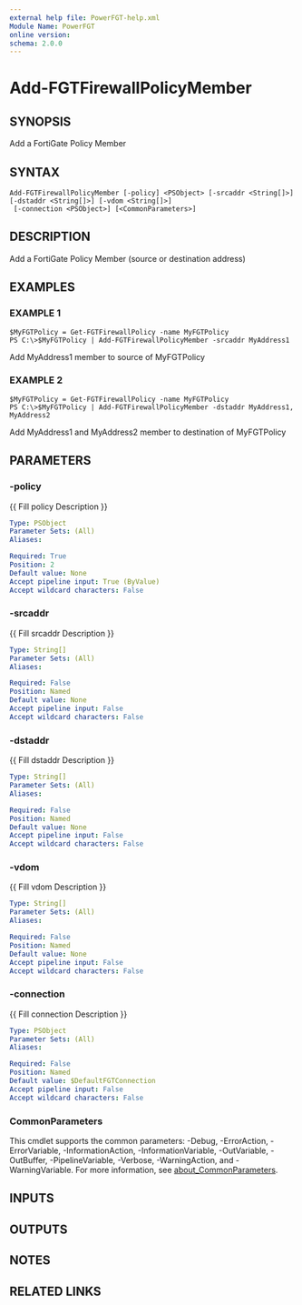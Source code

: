 ```yaml
---
external help file: PowerFGT-help.xml
Module Name: PowerFGT
online version:
schema: 2.0.0
---
```


# Add-FGTFirewallPolicyMember

## SYNOPSIS
Add a FortiGate Policy Member

## SYNTAX

```
Add-FGTFirewallPolicyMember [-policy] <PSObject> [-srcaddr <String[]>] [-dstaddr <String[]>] [-vdom <String[]>]
 [-connection <PSObject>] [<CommonParameters>]
```

## DESCRIPTION
Add a FortiGate Policy Member (source or destination address)

## EXAMPLES

### EXAMPLE 1
```
$MyFGTPolicy = Get-FGTFirewallPolicy -name MyFGTPolicy
PS C:\>$MyFGTPolicy | Add-FGTFirewallPolicyMember -srcaddr MyAddress1
```

Add MyAddress1 member to source of MyFGTPolicy

### EXAMPLE 2
```
$MyFGTPolicy = Get-FGTFirewallPolicy -name MyFGTPolicy
PS C:\>$MyFGTPolicy | Add-FGTFirewallPolicyMember -dstaddr MyAddress1, MyAddress2
```

Add MyAddress1 and MyAddress2 member to destination of MyFGTPolicy

## PARAMETERS

### -policy
{{ Fill policy Description }}

```yaml
Type: PSObject
Parameter Sets: (All)
Aliases:

Required: True
Position: 2
Default value: None
Accept pipeline input: True (ByValue)
Accept wildcard characters: False
```

### -srcaddr
{{ Fill srcaddr Description }}

```yaml
Type: String[]
Parameter Sets: (All)
Aliases:

Required: False
Position: Named
Default value: None
Accept pipeline input: False
Accept wildcard characters: False
```

### -dstaddr
{{ Fill dstaddr Description }}

```yaml
Type: String[]
Parameter Sets: (All)
Aliases:

Required: False
Position: Named
Default value: None
Accept pipeline input: False
Accept wildcard characters: False
```

### -vdom
{{ Fill vdom Description }}

```yaml
Type: String[]
Parameter Sets: (All)
Aliases:

Required: False
Position: Named
Default value: None
Accept pipeline input: False
Accept wildcard characters: False
```

### -connection
{{ Fill connection Description }}

```yaml
Type: PSObject
Parameter Sets: (All)
Aliases:

Required: False
Position: Named
Default value: $DefaultFGTConnection
Accept pipeline input: False
Accept wildcard characters: False
```

### CommonParameters
This cmdlet supports the common parameters: -Debug, -ErrorAction, -ErrorVariable, -InformationAction, -InformationVariable, -OutVariable, -OutBuffer, -PipelineVariable, -Verbose, -WarningAction, and -WarningVariable. For more information, see [about_CommonParameters](http://go.microsoft.com/fwlink/?LinkID=113216).

## INPUTS

## OUTPUTS

## NOTES

## RELATED LINKS
